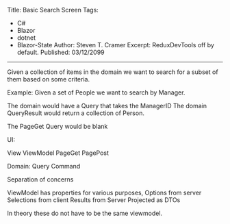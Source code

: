 Title: Basic Search Screen
Tags: 
  - C# 
  - Blazor 
  - dotnet 
  - Blazor-State
Author: Steven T. Cramer
Excerpt: ReduxDevTools off by default. 
Published: 03/12/2099
---

Given a collection of items in the domain we want to search for a subset of them based on some criteria.

Example:
Given a set of People we want to search by Manager.

The domain would have a Query that takes the ManagerID
The domain QueryResult would return a collection of Person.

The PageGet Query would be blank

UI:

View
ViewModel
PageGet
PagePost



Domain:
Query
Command

Separation of concerns

ViewModel has properties for various purposes, 
Options from server
Selections from client
Results from Server Projected as DTOs

In theory these do not have to be the same viewmodel.

